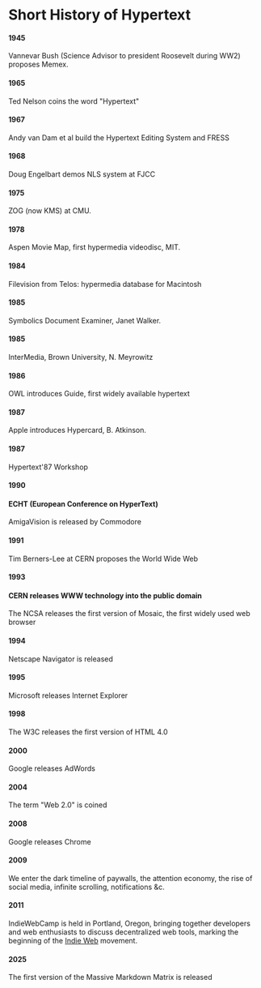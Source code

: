 # Short History of Hypertext

#### 1945
Vannevar Bush (Science Advisor to president Roosevelt during WW2) proposes Memex.

#### 1965
Ted Nelson coins the word "Hypertext"

#### 1967
Andy van Dam et al build the Hypertext Editing System and FRESS

#### 1968
Doug Engelbart demos NLS system at FJCC

#### 1975
ZOG (now KMS) at CMU.

#### 1978
Aspen Movie Map, first hypermedia videodisc, MIT.

#### 1984
Filevision from Telos: hypermedia database for Macintosh

#### 1985
Symbolics Document Examiner, Janet Walker.

#### 1985
InterMedia, Brown University, N. Meyrowitz

#### 1986
OWL introduces Guide, first widely available hypertext

#### 1987
Apple introduces Hypercard, B. Atkinson.

#### 1987
Hypertext'87 Workshop

#### 1990
#### ECHT (European Conference on HyperText)
AmigaVision is released by Commodore

#### 1991
Tim Berners-Lee at CERN proposes the World Wide Web

#### 1993
#### CERN releases WWW technology into the public domain
The NCSA releases the first version of Mosaic, the first widely used web browser

#### 1994
Netscape Navigator is released

#### 1995
Microsoft releases Internet Explorer

#### 1998
The W3C releases the first version of HTML 4.0

#### 2000
Google releases AdWords

#### 2004
The term "Web 2.0" is coined

#### 2008
Google releases Chrome

#### 2009
We enter the dark timeline of paywalls, the attention economy, the rise of social media, infinite scrolling, notifications &c.

#### 2011
IndieWebCamp is held in Portland, Oregon, bringing together developers and web enthusiasts to discuss decentralized web tools, marking the beginning of the [Indie Web](history.md) movement.

#### 2025
The first version of the Massive Markdown Matrix is released
